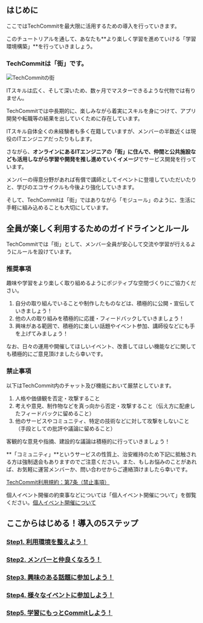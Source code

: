 ## はじめに

ここではTechCommitを最大限に活用するための導入を行っていきます。

このチュートリアルを通して、あなたも**より楽しく学習を進めていける「学習環境構築」**を行っていきましょう。

### TechCommitは「街」です。

![TechCommitの街](/images/tutorial/about-city.png)

ITスキルは広く、そして深いため、数ヶ月でマスターできるような代物では有りません。

TechCommitでは中長期的に、楽しみながら着実にスキルを身につけて、アプリ開発や転職等の結果を出していくために存在しています。

ITスキル自体全くの未経験者も多く在籍していますが、メンバーの半数近くは現役のITエンジニアだったりもします。

さながら、**オンラインにあるITエンジニアの「街」に住んで、仲間と公共施設なども活用しながら学習や開発を推し進めていくイメージ**でサービス開発を行っています。

メンバーの得意分野があれば有償で講師としてイベントに登壇していただいたりと、学びのエコサイクルも今後より強化していきます。

そして、TechCommitは「街」ではありながら「モジュール」のように、生活に手軽に組み込めることも大切にしています。

## 全員が楽しく利用するためのガイドラインとルール

TechCommitでは「街」として、メンバー全員が安心して交流や学習が行えるようにルールを設けています。

### 推奨事項

趣味や学習をより楽しく取り組めるようにポジティブな空間づくりにご協力ください。

1. 自分の取り組んでいることや制作したものなどは、積極的に公開・宣伝していきましょう！
1. 他の人の取り組みを積極的に応援・フィードバックしていきましょう！
1. 興味がある範囲で、積極的に楽しい話題やイベント参加、講師役などにも手を上げてみましょう！

なお、日々の運用や開催してほしいイベント、改善してほしい機能などに関しても積極的にご意見頂けましたら幸いです。

### 禁止事項

以下はTechCommit内のチャット及び機能において厳禁としています。

1. 人格や価値観を否定・攻撃すること
1. 考えや意見、制作物などを真っ向から否定・攻撃すること（伝え方に配慮したフィードバックに留めること）
1. 他のサービスやコミュニティ、特定の技術などに対して攻撃をしないこと（手段としての批評や議論に留めること）

客観的な意見や指摘、建設的な議論は積極的に行っていきましょう！

**「コミュニティ」**というサービスの性質上、治安維持のため下記に抵触される方は強制退会もありますのでご注意ください。また、もしお悩みのことがあれば、お気軽に運営メンバーか、問い合わせからご連絡頂けましたら幸いです。

[TechCommit利用規約：第7条（禁止事項）](https://github.com/tech-training/tech_commit-terms_of_service#%E7%AC%AC7%E6%9D%A1%E7%A6%81%E6%AD%A2%E4%BA%8B%E9%A0%85)

個人イベント開催の約束事などについては「個人イベント開催について」を御覧ください。[個人イベント開催について](https://doc.tech-commit.jp/tutorial/about/)
## ここからはじめる！導入の5ステップ

### [Step1. 利用環境を整えよう！](../preparation)
### [Step2. メンバーと仲良くなろう！](../get-along-with-each-other)
### [Step3. 興味のある話題に参加しよう！](../join-slack-channel)
### [Step4. 様々なイベントに参加しよう！](../join-event)
### [Step5. 学習にもっとCommitしよう！](../include-techcommit-in-your-life)

